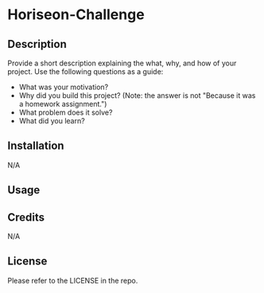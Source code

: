# Horiseon-Challenge

## Description

Provide a short description explaining the what, why, and how of your project. Use the following questions as a guide:

- What was your motivation?
- Why did you build this project? (Note: the answer is not "Because it was a homework assignment.")
- What problem does it solve?
- What did you learn?


## Installation

N/A

## Usage



## Credits

N/A

## License

Please refer to the LICENSE in the repo.


